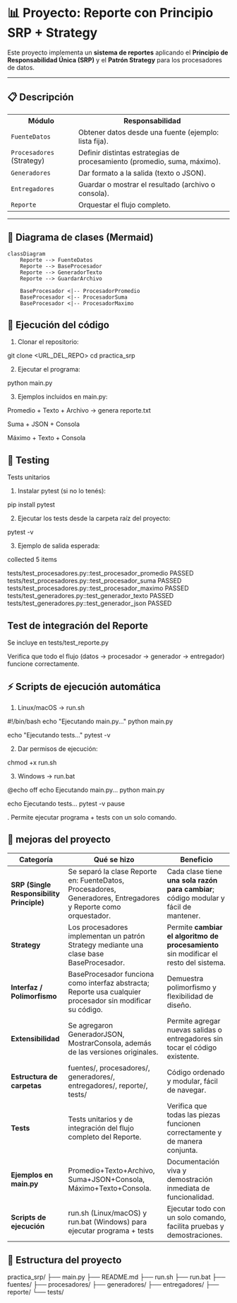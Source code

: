# 📊 Proyecto: Reporte con Principio SRP + Strategy

Este proyecto implementa un **sistema de reportes** aplicando el **Principio de Responsabilidad Única (SRP)** y el **Patrón Strategy** para los procesadores de datos.

---

## 📋 Descripción

<table>
  <tr>
    <th>Módulo</th>
    <th>Responsabilidad</th>
  </tr>
  <tr>
    <td><code>FuenteDatos</code></td>
    <td>Obtener datos desde una fuente (ejemplo: lista fija).</td>
  </tr>
  <tr>
    <td><code>Procesadores</code> (Strategy)</td>
    <td>Definir distintas estrategias de procesamiento (promedio, suma, máximo).</td>
  </tr>
  <tr>
    <td><code>Generadores</code></td>
    <td>Dar formato a la salida (texto o JSON).</td>
  </tr>
  <tr>
    <td><code>Entregadores</code></td>
    <td>Guardar o mostrar el resultado (archivo o consola).</td>
  </tr>
  <tr>
    <td><code>Reporte</code></td>
    <td>Orquestar el flujo completo.</td>
  </tr>
</table>

---

## 🧩 Diagrama de clases (Mermaid)

```mermaid
classDiagram
    Reporte --> FuenteDatos
    Reporte --> BaseProcesador
    Reporte --> GeneradorTexto
    Reporte --> GuardarArchivo

    BaseProcesador <|-- ProcesadorPromedio
    BaseProcesador <|-- ProcesadorSuma
    BaseProcesador <|-- ProcesadorMaximo
```

## 🚀 Ejecución del código

1. Clonar el repositorio:

git clone <URL_DEL_REPO>
cd practica_srp

2. Ejecutar el programa:

python main.py

3. Ejemplos incluidos en main.py:

Promedio + Texto + Archivo → genera reporte.txt

Suma + JSON + Consola

Máximo + Texto + Consola

## 🧪 Testing
Tests unitarios

1. Instalar pytest (si no lo tenés):

pip install pytest

2. Ejecutar los tests desde la carpeta raíz del proyecto:

pytest -v

3. Ejemplo de salida esperada:

collected 5 items

tests/test_procesadores.py::test_procesador_promedio PASSED
tests/test_procesadores.py::test_procesador_suma PASSED
tests/test_procesadores.py::test_procesador_maximo PASSED
tests/test_generadores.py::test_generador_texto PASSED
tests/test_generadores.py::test_generador_json PASSED

## Test de integración del Reporte

Se incluye en tests/test_reporte.py

Verifica que todo el flujo (datos → procesador → generador → entregador) funcione correctamente.

## ⚡ Scripts de ejecución automática
1. Linux/macOS → run.sh

#!/bin/bash
echo "Ejecutando main.py..."
python main.py

echo "Ejecutando tests..."
pytest -v

2. Dar permisos de ejecución:

chmod +x run.sh

3. Windows → run.bat

@echo off
echo Ejecutando main.py...
python main.py

echo Ejecutando tests...
pytest -v
pause

. Permite ejecutar programa + tests con un solo comando.

## 📌 mejoras del proyecto
<table> <thead> <tr> <th>Categoría</th> <th>Qué se hizo</th> <th>Beneficio</th> </tr> </thead> <tbody> <tr> <td><strong>SRP (Single Responsibility Principle)</strong></td> <td>Se separó la clase Reporte en: FuenteDatos, Procesadores, Generadores, Entregadores y Reporte como orquestador.</td> <td>Cada clase tiene <strong>una sola razón para cambiar</strong>; código modular y fácil de mantener.</td> </tr> <tr> <td><strong>Strategy</strong></td> <td>Los procesadores implementan un patrón Strategy mediante una clase base BaseProcesador.</td> <td>Permite <strong>cambiar el algoritmo de procesamiento</strong> sin modificar el resto del sistema.</td> </tr> <tr> <td><strong>Interfaz / Polimorfismo</strong></td> <td>BaseProcesador funciona como interfaz abstracta; Reporte usa cualquier procesador sin modificar su código.</td> <td>Demuestra polimorfismo y flexibilidad de diseño.</td> </tr> <tr> <td><strong>Extensibilidad</strong></td> <td>Se agregaron GeneradorJSON, MostrarConsola, además de las versiones originales.</td> <td>Permite agregar nuevas salidas o entregadores sin tocar el código existente.</td> </tr> <tr> <td><strong>Estructura de carpetas</strong></td> <td>fuentes/, procesadores/, generadores/, entregadores/, reporte/, tests/</td> <td>Código ordenado y modular, fácil de navegar.</td> </tr> <tr> <td><strong>Tests</strong></td> <td>Tests unitarios y de integración del flujo completo del Reporte.</td> <td>Verifica que todas las piezas funcionen correctamente y de manera conjunta.</td> </tr> <tr> <td><strong>Ejemplos en main.py</strong></td> <td>Promedio+Texto+Archivo, Suma+JSON+Consola, Máximo+Texto+Consola.</td> <td>Documentación viva y demostración inmediata de funcionalidad.</td> </tr> <tr> <td><strong>Scripts de ejecución</strong></td> <td>run.sh (Linux/macOS) y run.bat (Windows) para ejecutar programa + tests</td> <td>Ejecutar todo con un solo comando, facilita pruebas y demostraciones.</td> </tr> </tbody> </table>

## 📂 Estructura del proyecto

practica_srp/
├── main.py
├── README.md
├── run.sh
├── run.bat
├── fuentes/
├── procesadores/
├── generadores/
├── entregadores/
├── reporte/
└── tests/
